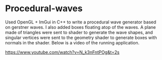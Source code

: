# Procedural-waves
Used OpenGL + ImGui in C++ to write a procedural wave generator based on gerstner waves. I also added boxes floating atop of the waves. A plane made of triangles were sent to shader to generate the wave shapes, and singular vertices were sent to the geometry shader to generate boxes with normals in the shader. Below is a video of the running application.

https://www.youtube.com/watch?v=N_k3nFntPOg&t=2s
